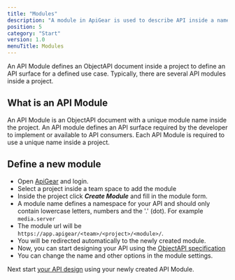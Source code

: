 ```yaml
---
title: "Modules"
description: "A module in ApiGear is used to describe API inside a namespace"
position: 5
category: "Start"
version: 1.0
menuTitle: Modules
---
```


An API Module defines an ObjectAPI document inside a project to define an API surface for a defined use case. Typically, there are several API modules inside a project.

## What is an API Module

An API Module is an ObjectAPI document with a unique module name inside the project. An API module defines an API surface required by the developer to implement or available to API consumers. Each API Module is required to use a unique name inside a project.

## Define a new module

- Open [ApiGear](https://app.apigear.io) and login.
- Select a project inside a team space to add the module
- Inside the project click **_Create Module_** and fill in the module form.
- A module name defines a namespace for your API and should only contain lowercase letters, numbers and the '.' (dot). For example `media.server`
- The module url will be `https://app.apigear/<team>/<project>/<module>/`.
- You will be redirected automatically to the newly created module.
- Now, you can start designing your API using the [ObjectAPI specification](../objectapi/overview)
- You can change the name and other options in the module settings.

Next start [your API design](design) using your newly created API Module.
